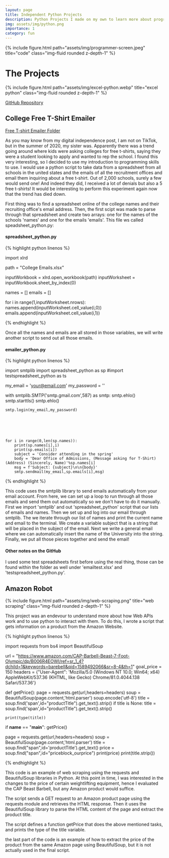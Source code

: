 ```yaml
---
layout: page
title: Independent Python Projects  
description: Python Projects I made on my own to learn more about programming and for fun early on in my college career 
img: assets/img/python.png
importance: 1
category: fun
---
```



<div class="container">
    <div class="row">
        <div class="col-sm mt-3 mt-md-0">
            {% include figure.html path="assets/img/programmer-screen.jpeg" title="code" class="img-fluid rounded z-depth-1" %}
        </div>
    </div>
</div>


# The Projects

<div class="container">
    <div class="row">
        <div class="col-sm mt-3 mt-md-0">
            {% include figure.html path="assets/img/excel-python.webp" title="excel python" class="img-fluid rounded z-depth-1" %}
        </div>
    </div>
</div>


<a href="https://github.com/ColeFeely6/Independent-Python-Projects">GitHub Repository</a>

## College Free T-Shirt Emailer

<a href="https://github.com/ColeFeely6/Independent-Python-Projects/tree/main/college-free-tshirt-emailer">Free T-shirt Emailer Folder</a>

As you may know from my digital independence post, I am not on TikTok, but in the summer of 2020, my sister was. Apparently there was a trend going around where kids were asking colleges for free t-shirts, saying they were a student looking to apply and wanted to rep the school. I found this very interesting, so I decided to use my introduction to programming skills to use. I would use a python script to take data from a spreadsheet from all schools in the united states and the emails of all the recruitment offices and email them inquiring about a free t-shirt. Out of 2,000 schools, surely a few would send one! And indeed they did, I received a lot of denials but also a 5 free t-shirts! It would be interesting to perform this experiment again now that the trend has died down. 

First thing was to find a spreadsheet online of the college names and their recruiting office's email address. Then, the first scipt was made to parse through that spreadsheet and create two arrays: one for the names of the schools 'names' and one for the emails 'emails'. This file ws called speadsheet_python.py:

#### spreadsheet_python.py

{% highlight python linenos %}

import xlrd

path = "College Emails.xlsx"

inputWorkbook = xlrd.open_workbook(path)
inputWorksheet = inputWorkbook.sheet_by_index(0)

names = []
emails = []

for i in range(1,inputWorksheet.nrows):
    names.append(inputWorksheet.cell_value(i,0))
    emails.append(inputWorksheet.cell_value(i,1))

{% endhighlight %}

Once all the names and emails are all stored in those variables, we will write another script to send out all those emails.

#### emailer_python.py

{% highlight python linenos %}

import smtplib
import spreadsheet_python as sp
#import testspreadsheet_python as ts


my_email = 'your@email.com'
my_password = ''

with smtplib.SMTP('smtp.gmail.com',587) as smtp:
    smtp.ehlo()
    smtp.starttls()
    smtp.ehlo()
    
    smtp.login(my_email,my_password)
    


    
    
    
    for i in range(0,len(sp.names)):
        print(sp.names[i],i)
        print(sp.emails[i])
        subject = 'Consider attending in the spring'
        body = 'Dear Office of Admissions, (Message asking for T-Shirt) (Address) (Sincerely, Name)'%sp.names[i]
        msg = f'Subject: {subject}\n\n{body}'
        smtp.sendmail(my_email,sp.emails[i],msg)

{% endhighlight %}

This code uses the smtplib library to send emails automatically from your email account. From here, we can set up a loop to run through all those emails and send them out automatically so we don't have to do it manually. First we import 'smtplib' and out 'spreadsheet_python' script that our lists of emails and names. Then we set up and log into our email through smtplib. The we iterate through our list of names and print the current name and email to the terminal. We create a variable subject that is a string that will be placed in the subject of the email. Next we write a general email where we can automatically insert the name of the University into the string. Finally, we put all those pieces together and send the email!

#### Other notes on the GitHub

I used some test spreadsheets first before using the real thing, those can be found within the folder as well under 'emailtest.xlsx' and 'testspreadsheet_python.py'. 

## Amazon Robot

<div class="container">
    <div class="row">
        <div class="col-sm mt-3 mt-md-0">
            {% include figure.html path="assets/img/web-scraping.png" title="web scraping" class="img-fluid rounded z-depth-1" %}
        </div>
    </div>
</div>

<a href="https://github.com/ColeFeely6/Independent-Python-Projects"></a>

This project was an endevour to understand more about how Web APIs work and to use python to interact with them. To do this, I wrote a script that gets information on a product from the Amazon Website. 

{% highlight python linenos %}

import requests
from bs4 import BeautifulSoup


url = "https://www.amazon.com/CAP-Barbell-Beast-7-Foot-Olympic/dp/B006R4EOWI/ref=sr_1_4?dchild=1&keywords=barebell&qid=1589492066&sr=8-4&th=1"
goal_price = 150
headers = {"User-Agent": 'Mozilla/5.0 (Windows NT 10.0; Win64; x64) AppleWebKit/537.36 (KHTML, like Gecko) Chrome/81.0.4044.138 Safari/537.36'}

def getPrice():
    page = requests.get(url,headers=headers)
    soup = BeautifulSoup(page.content,'html.parser')
    soup.encode('utf-8')
    title = soup.find('span',id="productTitle").get_text().strip()
    if title is None:
        title = soup.find('span',id="productTitle").get_text().strip()
    
    print(type(title))
    
if __name__ == "__main__":
    getPrice()
    

page = requests.get(url,headers=headers)
soup = BeautifulSoup(page.content,'html.parser')
title = soup.find("span",id='productTitle').get_text()
price = soup.find("span",id="priceblock_ourprice")
print(price)
print(title.strip())

{% endhighlight %}

This code is an example of web scraping using the requests and BeautifulSoup libraries in Python. At this point in time, I was interested in the changes to the price of certain weightlifting equipment, hence I evaluated the CAP Beast Barbell, but any Amazon product would suffice. 

The script sends a GET request to an Amazon product page using the requests module and retrieves the HTML response. Then it uses the BeautifulSoup library to parse the HTML content of the page and extract the product title.

The script defines a function getPrice that does the above mentioned tasks, and prints the type of the title variable.

the last part of the code is an example of how to extract the price of the product from the same Amazon page using BeautifulSoup, but it is not actually used in the final script.



